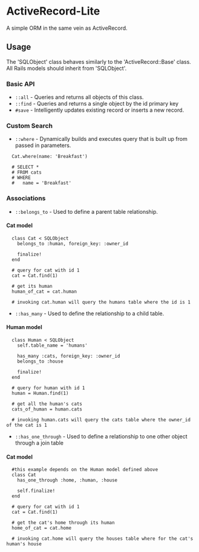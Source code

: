 ActiveRecord-Lite
=================

A simple ORM in the same vein as ActiveRecord.

## Usage

The 'SQLObject' class behaves similarly to the 'ActiveRecord::Base' class. All Rails models should inherit from 'SQLObject'.

### Basic API

* `::all` - Queries and returns all objects of this class.
* `::find` - Queries and returns a single object by the id primary key
* `#save` - Intelligently updates existing record or inserts a new record.

### Custom Search

* `::where` - Dynamically builds and executes query that is built up from passed in parameters.

```
  Cat.where(name: 'Breakfast')

  # SELECT *
  # FROM cats
  # WHERE
  #   name = 'Breakfast'
```
### Associations

* `::belongs_to` - Used to define a parent table relationship.

#### Cat model
```
  class Cat < SQLObject
    belongs_to :human, foreign_key: :owner_id

    finalize!
  end

  # query for cat with id 1
  cat = Cat.find(1)

  # get its human
  human_of_cat = cat.human

  # invoking cat.human will query the humans table where the id is 1
```

* `::has_many` - Used to define the relationship to a child table.
#### Human model
```
  class Human < SQLObject
    self.table_name = 'humans'

    has_many :cats, foreign_key: :owner_id
    belongs_to :house

    finalize!
  end

  # query for human with id 1
  human = Human.find(1)

  # get all the human's cats
  cats_of_human = human.cats

  # invoking human.cats will query the cats table where the owner_id of the cat is 1
```
* `::has_one_through` - Used to define a relationship to one other object through a join table
#### Cat model
```
  #this example depends on the Human model defined above
  class Cat
    has_one_through :home, :human, :house

    self.finalize!
  end

  # query for cat with id 1
  cat = Cat.find(1)

  # get the cat's home through its human
  home_of_cat = cat.home

  # invoking cat.home will query the houses table where for the cat's human's house
```
